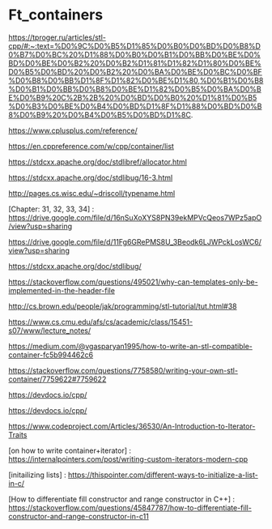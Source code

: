 # Ft_containers
https://tproger.ru/articles/stl-cpp/#:~:text=%D0%9C%D0%B5%D1%85%D0%B0%D0%BD%D0%B8%D0%B7%D0%BC%20%D1%88%D0%B0%D0%B1%D0%BB%D0%BE%D0%BD%D0%BE%D0%B2%20%D0%B2%D1%81%D1%82%D1%80%D0%BE%D0%B5%D0%BD%20%D0%B2%20%D0%BA%D0%BE%D0%BC%D0%BF%D0%B8%D0%BB%D1%8F%D1%82%D0%BE%D1%80,%D0%B1%D0%B8%D0%B1%D0%BB%D0%B8%D0%BE%D1%82%D0%B5%D0%BA%D0%BE%D0%B9%20C%2B%2B%20%D0%BD%D0%B0%20%D1%81%D0%B5%D0%B3%D0%BE%D0%B4%D0%BD%D1%8F%D1%88%D0%BD%D0%B8%D0%B9%20%D0%B4%D0%B5%D0%BD%D1%8C.

https://www.cplusplus.com/reference/


https://en.cppreference.com/w/cpp/container/list


https://stdcxx.apache.org/doc/stdlibref/allocator.html


https://stdcxx.apache.org/doc/stdlibug/16-3.html


http://pages.cs.wisc.edu/~driscoll/typename.html


[Chapter: 31, 32, 33, 34] : https://drive.google.com/file/d/16nSuXoXYS8PN39ekMPVcQeos7WPz5apO/view?usp=sharing



https://drive.google.com/file/d/11Fg6GRePMS8U_3Beodk6LJWPckLosWC6/view?usp=sharing

https://stdcxx.apache.org/doc/stdlibug/


https://stackoverflow.com/questions/495021/why-can-templates-only-be-implemented-in-the-header-file


http://cs.brown.edu/people/jak/programming/stl-tutorial/tut.html#38


https://www.cs.cmu.edu/afs/cs/academic/class/15451-s07/www/lecture_notes/


https://medium.com/@vgasparyan1995/how-to-write-an-stl-compatible-container-fc5b994462c6


https://stackoverflow.com/questions/7758580/writing-your-own-stl-container/7759622#7759622


https://devdocs.io/cpp/


https://devdocs.io/cpp/


https://www.codeproject.com/Articles/36530/An-Introduction-to-Iterator-Traits


[on how to write container+iterator] : https://internalpointers.com/post/writing-custom-iterators-modern-cpp

[initailizing lists] : https://thispointer.com/different-ways-to-initialize-a-list-in-c/

[How to differentiate fill constructor and range constructor in C++] : https://stackoverflow.com/questions/45847787/how-to-differentiate-fill-constructor-and-range-constructor-in-c11
